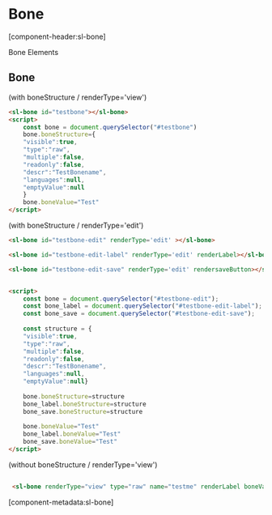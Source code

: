 # Bone

[component-header:sl-bone]

Bone Elements


## Bone
(with boneStructure / renderType='view')
```html preview
<sl-bone id="testbone"></sl-bone>
<script>
    const bone = document.querySelector("#testbone") 
    bone.boneStructure={
    "visible":true, 
    "type":"raw",
    "multiple":false, 
    "readonly":false,
    "descr":"TestBonename", 
    "languages":null,
    "emptyValue":null
    }
    bone.boneValue="Test"
</script>
```


(with boneStructure / renderType='edit')
```html preview
<sl-bone id="testbone-edit" renderType='edit' ></sl-bone>

<sl-bone id="testbone-edit-label" renderType='edit' renderLabel></sl-bone>

<sl-bone id="testbone-edit-save" renderType='edit' rendersaveButton></sl-bone>


<script>
    const bone = document.querySelector("#testbone-edit");
    const bone_label = document.querySelector("#testbone-edit-label");
    const bone_save = document.querySelector("#testbone-edit-save");
    
    const structure = {
    "visible":true, 
    "type":"raw",
    "multiple":false, 
    "readonly":false,
    "descr":"TestBonename", 
    "languages":null,
    "emptyValue":null}
    
    bone.boneStructure=structure
    bone_label.boneStructure=structure
    bone_save.boneStructure=structure
    
    bone.boneValue="Test"
    bone_label.boneValue="Test"
    bone_save.boneValue="Test"
</script>
```
(without boneStructure / renderType='view')
```html preview

 <sl-bone renderType="view" type="raw" name="testme" renderLabel boneValue="TestValue"></sl-bone>

```
[component-metadata:sl-bone]
